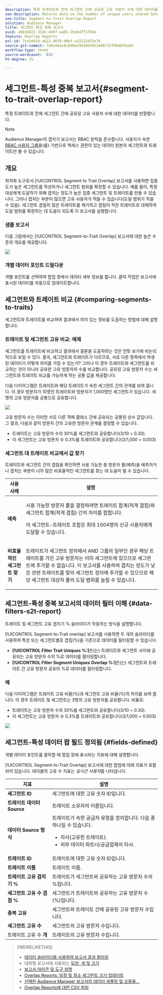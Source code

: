 ```yaml
---
description: 특정 트레이트와 전체 세그먼트 간에 공유된 고유 사용자 수에 대한 데이터를 반환합니다.
seo-description: Returns data on the number of unique users shared between a particular trait and an entire segment.
seo-title: Segment-to-Trait Overlap Report
solution: Audience Manager
title: 세그먼트-특성 중복 보고서
uuid: a6b3dd21-332e-449f-aa01-2beb47f1794e
feature: Overlap Reports
exl-id: 7ce3dd2d-ab22-46f8-90bf-a32222df2e76
source-git-commit: fe01ebac8c0d0ad3630d3853e0bf32f0b00f6a44
workflow-type: tm+mt
source-wordcount: '831'
ht-degree: 3%

---
```


# 세그먼트-특성 중복 보고서{#segment-to-trait-overlap-report}

특정 트레이트와 전체 세그먼트 간에 공유된 고유 사용자 수에 대한 데이터를 반환합니다.

>[!NOTE]
>
>Audience Manager의 겹치기 보고서는 RBAC 원칙을 준수합니다. 사용자가 속한 [RBAC 사용자 그룹](/help/using/features/administration/administration-overview.md)을(를) 기반으로 액세스 권한이 있는 데이터 원본의 세그먼트와 트레이트만 볼 수 있습니다.

<!-- 

c_segment_trait_overlap.xml

 -->

## 개요

최적화 도구로서 [!UICONTROL Segment to Trait Overlap] 보고서를 사용하면 집중도가 높은 세그먼트를 작성하거나 세그먼트 범위를 확장할 수 있습니다. 예를 들어, 특정 대상에게 도달하기 위해 겹치는 정도가 높은 집중 세그먼트 및 트레이트를 만들 수 있습니다. 그러나 겹치는 부분이 많으면 고유 사용자가 적을 수 있습니다(도달 범위가 적을 수 있음). 세그먼트 겹침이 많은 트레이트를 제거하고 겹침이 적은 트레이트로 대체하여 도달 범위를 확장하는 데 도움이 되도록 이 보고서를 실행합니다.

### 샘플 보고서

다음 그림에서는 [!UICONTROL Segment-to-Trait Overlap] 보고서에 대한 높은 수준의 개요를 제공합니다.

![](assets/segment-to-trait-overlap.png)

### 개별 데이터 포인트 드릴다운

개별 포인트를 선택하여 팝업 창에서 데이터 세부 정보를 봅니다. 클릭 작업은 보고서에 표시된 데이터를 자동으로 업데이트합니다.

## 세그먼트와 트레이트 비교 {#comparing-segments-to-traits}

세그먼트와 트레이트를 비교하여 결과에서 의미 있는 정보를 도출하는 방법에 대해 설명합니다.

<!-- 

c_compare_s2t.xml

 -->

### 트레이트 및 세그먼트 고유 비교: 예제

세그먼트를 트레이트에 비교하고 결과에서 결론을 도출하려는 것은 언뜻 보기에 비논리적으로 보일 수 있다. 결국, 세그먼트와 트레이트가 다르므로, 서로 다른 항목에서 파생된 데이터가 어떻게 의미를 가질 수 있는가? 그러나 이 경우 트레이트와 세그먼트를 비교하는 것이 아니라 공유한 고유 방문자의 수를 비교합니다. 공유된 고유 방문자 수는 세그먼트와 트레이트 비교를 가능하게 하는 공통 값을 제공합니다.

다음 다이어그램은 트레이트와 해당 트레이트가 속한 세그먼트 간의 관계를 보여 줍니다. 이 경우 방문자가 10명인 트레이트와 방문자가 1,000명인 세그먼트가 있습니다. 세 명의 고유 방문자를 공통으로 공유합니다.

![](assets/s2t.png)

고유 방문자 수는 이러한 서로 다른 객체 클래스 간에 공유되는 공통된 상수 값입니다. 그 결과, 다음과 같이 방문자 간의 고유한 방문자 관계를 결정할 수 있습니다.

* 트레이트는 고유 방문자 수의 30%를 세그먼트와 공유합니다(3/10 = 0.30).
* 이 세그먼트는 고유 방문자 수 0.3%를 트레이트와 공유합니다(3/1,000 = 0.003)

### 세그먼트 대 트레이트 비교에서 값 찾기

트레이트와 세그먼트 간의 겹침을 확인하면 사용 가능한 총 방문자 풀(예측)을 예측하거나 겹치는 부분이 너무 많은 비효율적인 세그먼트를 찾는 데 도움이 될 수 있습니다.

<table id="table_5B211EF95216426299EB20253A5A9C1B"> 
 <thead> 
  <tr> 
   <th colname="col1" class="entry"> 사용 사례 </th> 
   <th colname="col2" class="entry"> 설명 </th> 
  </tr>
 </thead>
 <tbody> 
  <tr> 
   <td colname="col1"><b>예측</b> </td> 
   <td colname="col2"> <p>사용 가능한 방문자 풀을 결정하려면 트레이트 합계(적게 겹침)와 세그먼트 합계(적게 겹침) 간의 차이를 합합니다. </p> <p>이 세그먼트-트레이트 조합은 최대 1004명의 신규 사용자에게 도달할 수 있습니다. </p> </td> 
  </tr> 
  <tr> 
   <td colname="col1"><b>비효율적인 세그먼트 찾기</b> </td> 
   <td colname="col2"> <p>트레이트가 세그먼트 정의에서 <span class="wintitle"> AND</span> 그룹의 일부인 경우 해당 트레이트를 가진 고유 방문자는 이미 세그먼트에 있으므로 세그먼트에 추가할 수 없습니다. 이 보고서를 사용하여 겹치는 정도가 낮은 관련 트레이트를 찾아 세그먼트 정의에 추가할 수 있으므로 해당 세그먼트 대상자 풀의 도달 범위를 늘릴 수 있습니다. </p> </td> 
  </tr> 
 </tbody> 
</table>

## 세그먼트-특성 중복 보고서의 데이터 필터 이해 {#data-filters-s2t-report}

트레이트 및 세그먼트 고유 겹치기 % 슬라이더가 작동하는 방식을 설명합니다.

<!-- 

r_s2t_sliders.xml

 -->

[!UICONTROL Segment-to-Trait overlap] 보고서를 사용하면 두 개의 슬라이더를 사용하여 특성 또는 세그먼트별로 겹침(%)을 기준으로 데이터를 필터링할 수 있습니다.

* **[!UICONTROL Filter Trait Uniques %:]**&#x200B;은(는) 트레이트와 세그먼트 사이에 공유되는 고유 방문자 수의 %로 데이터를 필터링합니다.
* **[!UICONTROL Filter Segment Uniques Overlap %:]**&#x200B;은(는) 세그먼트와 트레이트 간 고유 방문자 공유의 %로 데이터를 필터링합니다.

### 예

다음 다이어그램은 트레이트 고유 비율(%)과 세그먼트 고유 비율(%)의 차이를 보여 줍니다. 이 경우 트레이트 및 세그먼트는 3명의 고유 방문자를 공유합니다. 비율로:

* 트레이트는 고유 방문자 수의 30%를 세그먼트와 공유합니다(3/10 = 0.30).
* 이 세그먼트는 고유 방문자 수 0.3%를 트레이트와 공유합니다(3/1,000 = 0.003)

![](assets/s2t.png)

## 세그먼트-특성 데이터 팝 필드 정의됨 {#fields-defined}

개별 데이터 포인트를 클릭할 때 팝업 창에 표시되는 지표에 대해 설명합니다.

<!-- 

r_s2t_data_pop.xml

 -->

[!UICONTROL Segment-to-Trait Overlap] 보고서에 대한 팝업에 아래 지표가 포함되어 있습니다. 테이블의 고유 수 지표는 *실시간 사용자*&#x200B;를 나타냅니다.

<table id="table_4AF72754276242FFB11543635B43AD90"> 
 <thead> 
  <tr> 
   <th colname="col1" class="entry"> 지표 </th> 
   <th colname="col2" class="entry"> 설명 </th> 
  </tr>
 </thead>
 <tbody> 
  <tr> 
   <td colname="col1"><b><span class="wintitle"> 세그먼트 ID</span></b> </td> 
   <td colname="col2"> 세그먼트에 대한 고유 숫자 ID입니다. </td> 
  </tr> 
  <tr> 
   <td colname="col1"><b><span class="wintitle"> 트레이트 데이터 Source </span></b> </td> 
   <td colname="col2"> 트레이트 소유자의 이름입니다. </td> 
  </tr> 
  <tr> 
   <td colname="col1"><b><span class="wintitle"> 데이터 Source 형식</span></b> </td> 
   <td colname="col2">트레이트가 속한 공급자 유형을 정의합니다. 다음 중 하나일 수 있습니다. 
    <ul id="ul_0477C04A33FD4F5D998B98984E6554D3"> 
     <li id="li_50FCA48EDB5843AB8FB6C34ED2C0067D">자사(고유한 트레이트). </li> 
     <li id="li_4F6148EDAEFE43FA8D505944E9FE3855">외부 데이터 파트너/공급업체의 타사. </li> 
    </ul> </td> 
  </tr> 
  <tr> 
   <td colname="col1"><b><span class="wintitle"> 트레이트 ID</span></b> </td> 
   <td colname="col2"> 트레이트에 대한 고유 숫자 ID입니다. </td> 
  </tr> 
  <tr> 
   <td colname="col1"><b><span class="wintitle"> 트레이트 이름</span></b> </td> 
   <td colname="col2"> 트레이트 이름. </td> 
  </tr> 
  <tr> 
   <td colname="col1"><b><span class="wintitle"> 트레이트 고유 겹치기 %</span></b> </td> 
   <td colname="col2"> 트레이트가 세그먼트와 공유하는 고유 방문자 수의 %입니다. </td> 
  </tr> 
  <tr> 
   <td colname="col1"><b><span class="wintitle"> 세그먼트 고유 수 겹침 %</span></b> </td> 
   <td colname="col2"> 세그먼트가 트레이트와 공유하는 고유 방문자 수(%)입니다. </td> 
  </tr> 
  <tr> 
   <td colname="col1"><b><span class="wintitle"> 중복 고유</span></b> </td> 
   <td colname="col2"> 세그먼트와 트레이트 간에 공유된 고유 방문자 수입니다. </td> 
  </tr> 
  <tr> 
   <td colname="col1"><b><span class="wintitle"> 세그먼트 고유 수</span></b> </td> 
   <td colname="col2"> 세그먼트의 고유 방문자 수입니다. </td> 
  </tr> 
  <tr> 
   <td colname="col1">트레이트 고유 수 <b><span class="wintitle">개</span></b> </td> 
   <td colname="col2"> 트레이트의 고유 방문자 수입니다. </td> 
  </tr> 
 </tbody> 
</table>

>[!MORELIKETHIS]
>
>* [데이터 슬라이더를 사용하여 보고서 결과 필터링](../../reporting/dynamic-reports/data-sliders.md)
>* 대화형 보고서에 사용되는 [모양, 색 및 크기](../../reporting/dynamic-reports/interactive-report-technology.md#shapes-colors-sizes)
>* [보고서 아이콘 및 도구 설명](../../reporting/dynamic-reports/interactive-report-technology.md#icons-tools-explained)
>* [Overlap Reports: 일정 및 최소 세그먼트 크기 업데이트](../../reporting/dynamic-reports/overlap-minimum-segment-size.md)
>* [선택한 Audience Manager 보고서의 데이터 샘플링 및 오류율...](../../reporting/report-sampling.md)
>* [Overlap Reports에 대한 CSV 파일](../../reporting/dynamic-reports/overlap-csv-files.md)
